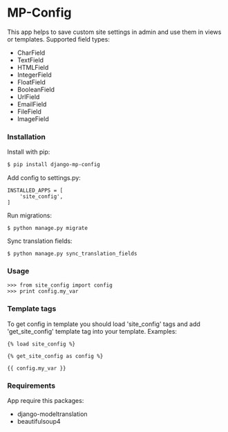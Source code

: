 # MP-Config

This app helps to save custom site settings in admin and use them in views or templates.
Supported field types:

* CharField
* TextField
* HTMLField
* IntegerField
* FloatField
* BooleanField
* UrlField
* EmailField
* FileField
* ImageField

### Installation

Install with pip:

```sh
$ pip install django-mp-config
```

Add config to settings.py:
```
INSTALLED_APPS = [
    'site_config',
]
```

Run migrations:
```
$ python manage.py migrate
```
Sync translation fields:
```
$ python manage.py sync_translation_fields
```

### Usage
```
>>> from site_config import config
>>> print config.my_var
```

### Template tags

To get config in template you should load 'site_config' tags and add 'get_site_config' template tag into your template. 
Examples:

```
{% load site_config %}

{% get_site_config as config %}

{{ config.my_var }}
```

### Requirements

App require this packages:

* django-modeltranslation
* beautifulsoup4
